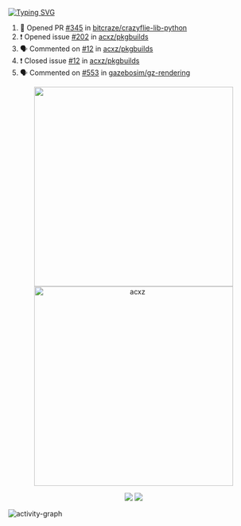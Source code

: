 [![Typing SVG](https://readme-typing-svg.herokuapp.com?size=16&color=AFFFA3&multiline=true&height=75&lines=contributing+to+robotics%2Faerospace%2Fml%2Fgpu+software;packaging+it+for+archlinux;ricer)](https://git.io/typing-svg)

<!--START_SECTION:activity-->
1. 💪 Opened PR [#345](https://github.com/bitcraze/crazyflie-lib-python/pull/345) in [bitcraze/crazyflie-lib-python](https://github.com/bitcraze/crazyflie-lib-python)
2. ❗️ Opened issue [#202](https://github.com/acxz/pkgbuilds/issues/202) in [acxz/pkgbuilds](https://github.com/acxz/pkgbuilds)
3. 🗣 Commented on [#12](https://github.com/acxz/pkgbuilds/issues/12) in [acxz/pkgbuilds](https://github.com/acxz/pkgbuilds)
4. ❗️ Closed issue [#12](https://github.com/acxz/pkgbuilds/issues/12) in [acxz/pkgbuilds](https://github.com/acxz/pkgbuilds)
5. 🗣 Commented on [#553](https://github.com/gazebosim/gz-rendering/issues/553) in [gazebosim/gz-rendering](https://github.com/gazebosim/gz-rendering)
<!--END_SECTION:activity-->

<p align="center">
  <img width="400em" src=https://github-readme-stats.vercel.app/api?username=acxz&include_all_commits=true&show_icons=true />
  <img width="400em" src="https://github-readme-streak-stats.herokuapp.com/?user=acxz&" alt="acxz" />
</p>

<p align="center">
  <img src=https://github-readme-stats.vercel.app/api/top-langs/?username=acxz&layout=compact />
  <img src=https://github-profile-trophy.vercel.app/?username=acxz&row=2&column=4 />
</p>

![activity-graph](https://activity-graph.herokuapp.com/graph?username=acxz&theme=aqua)
